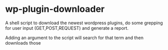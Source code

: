 # wp-plugin-downloader
A shell script to download the newest wordpress plugins, do some grepping for user input (GET,POST,REQUEST) and generate a report.

Adding an argument to the script will search for that term and then downloads those
